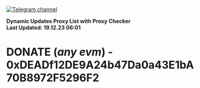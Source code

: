 [![Telegram channel](https://img.shields.io/endpoint?url=https://runkit.io/damiankrawczyk/telegram-badge/branches/master?url=https://t.me/n4z4v0d)](https://t.me/n4z4v0d) 

**Dynamic Updates Proxy List with Proxy Checker**  
**Last Updated: 19.12.23 06:01**

# DONATE (_any evm_) - 0xDEADf12DE9A24b47Da0a43E1bA70B8972F5296F2
